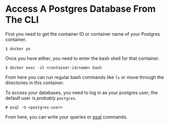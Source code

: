 # Access A Postgres Database From The CLI

First you need to get the container ID or container name of your Postgres container.
```
$ docker ps
```

Once you have either, you need to enter the bash shell for that container.
```
$ docker exec -it <container-id/name> bash
```

From here you can run regular bash commands like `ls` or move through the directories in this container.

To access your databases, you need to log in as your postgres user; the default user is _probably_ `postgres`.
```
# psql -U <postgres-user>
```

From here, you can write your queries or [psql](https://github.com/jcatoe/til/blob/master/postgres/common-psql-commands.md) commands.
